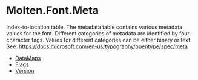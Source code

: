 ﻿  
# Molten.Font.Meta
Index-to-location table.<para />
            The metadata table contains various metadata values for the font. Different categories of metadata are identified by four-character tags. <para />
            Values for different categories can be either binary or text. <para />
            See: https://docs.microsoft.com/en-us/typography/opentype/spec/meta 
  
*  [DataMaps](docs/Molten.Font/Molten/Font/Meta/DataMaps.md)  
*  [Flags](docs/Molten.Font/Molten/Font/Meta/Flags.md)  
*  [Version](docs/Molten.Font/Molten/Font/Meta/Version.md)